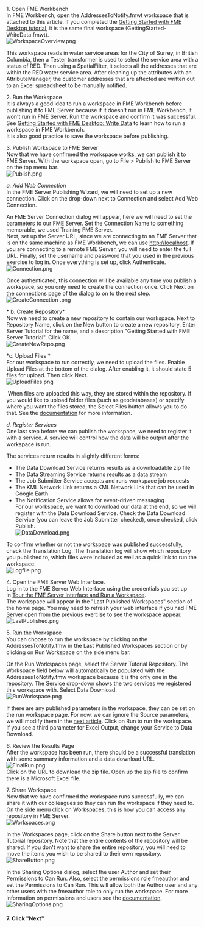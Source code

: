 <head><base target="_blank"> </head>

1\. Open FME Workbench\
In FME Workbench, open the AddressesToNotify.fmwt workspace that is attached to this article. If you completed the [Getting Started with FME Desktop tutorial](https://community.safe.com/s/article/getting-started-with-fme-desktop-translate-data-be), it is the same final workspace (GettingStarted-WriteData.fmwt).\
![WorkspaceOverview.png](https://community.safe.com/servlet/rtaImage?eid=ka14Q000000lKMh&feoid=00N30000006n8wU&refid=0EM4Q00000292lQ)

This workspace reads in water service areas for the City of Surrey, in British Columbia, then a Tester transformer is used to select the service area with a status of RED. Then using a SpatialFilter, it selects all the addresses that are within the RED water service area. After cleaning up the attributes with an AttributeManager, the customer addresses that are affected are written out to an Excel spreadsheet to be manually notified.

2\. Run the Workspace\
It is always a good idea to run a workspace in FME Workbench before publishing it to FME Server because if it doesn't run in FME Workbench, it won't run in FME Server. Run the workspace and confirm it was successful. See [Getting Started with FME Desktop: Write Data](https://community.safe.com/s/article/getting-started-with-fme-desktop-write-data) to learn how to run a workspace in FME Workbench.\
It is also good practice to save the workspace before publishing.

3\. Publish Workspace to FME Server\
Now that we have confirmed the workspace works, we can publish it to FME Server. With the workspace open, go to File > Publish to FME Server on the top menu bar.\
![Publish.png](https://community.safe.com/servlet/rtaImage?eid=ka14Q000000lKMh&feoid=00N30000006n8wU&refid=0EM4Q00000292lM)

*a. Add Web Connection*\
In the FME Server Publishing Wizard, we will need to set up a new connection. Click on the drop-down next to Connection and select Add Web Connection.

An FME Server Connection dialog will appear, here we will need to set the parameters to our FME Server. Set the Connection Name to something memorable, we used Training FME Server.\
Next, set up the Server URL, since we are connecting to an FME Server that is on the same machine as FME Workbench, we can use [http://localhost](http://localhost/). If you are connecting to a remote FME Server, you will need to enter the full URL. Finally, set the username and password that you used in the previous exercise to log in. Once everything is set up, click Authenticate.\
![Connection.png](https://community.safe.com/servlet/rtaImage?eid=ka14Q000000lKMh&feoid=00N30000006n8wU&refid=0EM4Q00000292lu)

Once authenticated, this connection will be available any time you publish a workspace, so you only need to create the connection once. Click Next on the connections page of the dialog to on to the next step.\
![CreateConnection .png](https://community.safe.com/servlet/rtaImage?eid=ka14Q000000lKMh&feoid=00N30000006n8wU&refid=0EM4Q00000292lz)

* b. Create Repository*\
Now we need to create a new repository to contain our workspace. Next to Repository Name, click on the New button to create a new repository. Enter Server Tutorial for the name, and a description "Getting Started with FME Server Tutorial". Click OK.\
![CreateNewRepo.png](https://community.safe.com/servlet/rtaImage?eid=ka14Q000000lKMh&feoid=00N30000006n8wU&refid=0EM4Q00000292m4)

*c. Upload Files *\
For our workspace to run correctly, we need to upload the files. Enable Upload Files at the bottom of the dialog. After enabling it, it should state 5 files for upload. Then click Next.\
![UploadFiles.png](https://community.safe.com/servlet/rtaImage?eid=ka14Q000000lKMh&feoid=00N30000006n8wU&refid=0EM4Q00000292m9)

 When files are uploaded this way, they are stored within the repository. If you would like to upload folder files (such as geodatabases) or specify where you want the files stored, the Select Files button allows you to do that. See the [documentation](https://docs.safe.com/fme/html/FME_Desktop_Documentation/FME_Workbench/Workbench/Sharing_Custom_Resources.htm) for more information.

*d. Register Services*\
One last step before we can publish the workspace, we need to register it with a service. A service will control how the data will be output after the workspace is run.

The services return results in slightly different forms:

-   The Data Download Service returns results as a downloadable zip file
-   The Data Streaming Service returns results as a data stream
-   The Job Submitter Service accepts and runs workspace job requests
-   The KML Network Link returns a KML Network Link that can be used in Google Earth
-   The Notification Service allows for event-driven messaging\
For our workspace, we want to download our data at the end, so we will register with the Data Download Service. Check the Data Download Service (you can leave the Job Submitter checked), once checked, click Publish.\
![DataDownload.png](https://community.safe.com/servlet/rtaImage?eid=ka14Q000000lKMh&feoid=00N30000006n8wU&refid=0EM4Q00000292mE)

To confirm whether or not the workspace was published successfully, check the Translation Log. The Translation log will show which repository you published to, which files were included as well as a quick link to run the workspace.\
![Logfile.png](https://community.safe.com/servlet/rtaImage?eid=ka14Q000000lKMh&feoid=00N30000006n8wU&refid=0EM4Q00000292lg)

4\. Open the FME Server Web Interface.\
Log in to the FME Server Web Interface using the credentials you set up in [Tour the FME Server Interface and Run a Workspace](https://community.safe.com/s/article/Tour-the-FME-Server-Interface-and-Run-a-Workspace).\
The workspace will appear in the "Last Published Workspaces" section of the home page. You may need to refresh your web interface if you had FME Server open from the previous exercise to see the workspace appear.\
![LastPublished.png](https://community.safe.com/servlet/rtaImage?eid=ka14Q000000lKMh&feoid=00N30000006n8wU&refid=0EM4Q00000292mT)

5\. Run the Workspace\
You can choose to run the workspace by clicking on the AddressesToNotify.fmw in the Last Published Workspaces section or by clicking on Run Workspace on the side menu bar.

On the Run Workspaces page, select the Server Tutorial Repository. The Workspace field below will automatically be populated with the AddressesToNotify.fmw workspace because it is the only one in the repository. The Service drop-down shows the two services we registered this workspace with. Select Data Download.\
![RunWorkspace.png](https://community.safe.com/servlet/rtaImage?eid=ka14Q000000lKMh&feoid=00N30000006n8wU&refid=0EM4Q00000292mi)

If there are any published parameters in the workspace, they can be set on the run workspace page. For now, we can ignore the Source parameters, we will modify them in the [next article](https://community.safe.com/s/article/create-self-serve-access-to-data-with-fme-server). Click on Run to run the workspace.\
If you see a third parameter for Excel Output, change your Service to Data Download.

6\. Review the Results Page\
After the workspace has been run, there should be a successful translation with some summary information and a data download URL.\
![FinalRun.png](https://community.safe.com/servlet/rtaImage?eid=ka14Q000000lKMh&feoid=00N30000006n8wU&refid=0EM4Q00000292mn)\
Click on the URL to download the zip file. Open up the zip file to confirm there is a Microsoft Excel file.

7\. Share Workspace\
Now that we have confirmed the workspace runs successfully, we can share it with our colleagues so they can run the workspace if they need to. On the side menu click on Workspaces, this is how you can access any repository in FME Server.\
![Workspaces.png](https://community.safe.com/servlet/rtaImage?eid=ka14Q000000lKMh&feoid=00N30000006n8wU&refid=0EM4Q00000292ms)

In the Workspaces page, click on the Share button next to the Server Tutorial repository. Note that the entire contents of the repository will be shared. If you don't want to share the entire repository, you will need to move the items you wish to be shared to their own repository.\
![ShareButton.png](https://community.safe.com/servlet/rtaImage?eid=ka14Q000000lKMh&feoid=00N30000006n8wU&refid=0EM4Q00000292mx)

In the Sharing Options dialog, select the user Author and set their Permissions to Can Run. Also, select the permissions role fmeauthor and set the Permissions to Can Run. This will allow both the Author user and any other users with the fmeauthor role to only run the workspace. For more information on permissions and users see the [documentation](https://docs.safe.com/fme/html/FME_Server_Documentation/AdminGuide/AccessControl.htm?Highlight=permission).\
![SharingOptions.png](https://community.safe.com/servlet/rtaImage?eid=ka14Q000000lKMh&feoid=00N30000006n8wU&refid=0EM4Q00000292n7)
#### 7. Click "Next"

